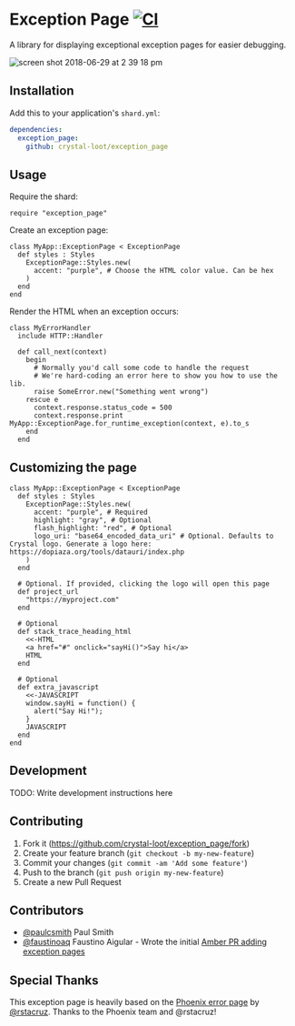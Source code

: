 # Exception Page [![CI](https://github.com/crystal-loot/exception_page/actions/workflows/ci.yml/badge.svg)](https://github.com/crystal-loot/exception_page/actions/workflows/ci.yml)

A library for displaying exceptional exception pages for easier debugging.

![screen shot 2018-06-29 at 2 39 18 pm](https://user-images.githubusercontent.com/22394/42109073-6e767d06-7baa-11e8-9ec9-0a2afce605be.png)

## Installation

Add this to your application's `shard.yml`:

```yaml
dependencies:
  exception_page:
    github: crystal-loot/exception_page
```

## Usage

Require the shard:

```crystal
require "exception_page"
```

Create an exception page:

```crystal
class MyApp::ExceptionPage < ExceptionPage
  def styles : Styles
    ExceptionPage::Styles.new(
      accent: "purple", # Choose the HTML color value. Can be hex
    )
  end
end
```

Render the HTML when an exception occurs:

```crystal
class MyErrorHandler
  include HTTP::Handler

  def call_next(context)
    begin
      # Normally you'd call some code to handle the request
      # We're hard-coding an error here to show you how to use the lib.
      raise SomeError.new("Something went wrong")
    rescue e
      context.response.status_code = 500
      context.response.print MyApp::ExceptionPage.for_runtime_exception(context, e).to_s
    end
  end
```

## Customizing the page

```crystal
class MyApp::ExceptionPage < ExceptionPage
  def styles : Styles
    ExceptionPage::Styles.new(
      accent: "purple", # Required
      highlight: "gray", # Optional
      flash_highlight: "red", # Optional
      logo_uri: "base64_encoded_data_uri" # Optional. Defaults to Crystal logo. Generate a logo here: https://dopiaza.org/tools/datauri/index.php
    )
  end

  # Optional. If provided, clicking the logo will open this page
  def project_url
    "https://myproject.com"
  end

  # Optional
  def stack_trace_heading_html
    <<-HTML
    <a href="#" onclick="sayHi()">Say hi</a>
    HTML
  end

  # Optional
  def extra_javascript
    <<-JAVASCRIPT
    window.sayHi = function() {
      alert("Say Hi!");
    }
    JAVASCRIPT
  end
end
```

## Development

TODO: Write development instructions here

## Contributing

1.  Fork it (<https://github.com/crystal-loot/exception_page/fork>)
2.  Create your feature branch (`git checkout -b my-new-feature`)
3.  Commit your changes (`git commit -am 'Add some feature'`)
4.  Push to the branch (`git push origin my-new-feature`)
5.  Create a new Pull Request

## Contributors

- [@paulcsmith](https://github.com/paulcsmith) Paul Smith
- [@faustinoaq](https://github.com/faustinoaq) Faustino Aigular - Wrote the initial [Amber PR adding exception pages](https://github.com/amberframework/amber/pull/864)

## Special Thanks

This exception page is heavily based on the [Phoenix error page](https://github.com/phoenixframework/phoenix/issues/1776)
by [@rstacruz](https://github.com/rstacruz). Thanks to the Phoenix team and @rstacruz!
